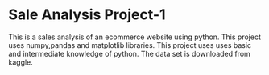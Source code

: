# Sale Analysis Project-1

This is a sales analysis of an ecommerce website using python.
This project uses numpy,pandas and matplotlib libraries.
This project uses uses basic and intermediate knowledge of python. 
The data set is downloaded from kaggle.
